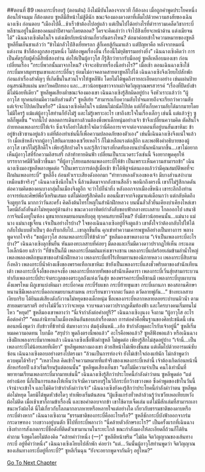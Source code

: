 ##ตอนที่ 89 เพลงกระบี่รอบรู้ (ตอนต้น)
ถึงไม่มีบันไดลงจากเวที ก็ต้องลง เมื่อถูกคำพูดประโยคหนึ่งต้อนให้จนมุม ก็ต้องตอบ
ซูหลีมีสีหน้าไม่สู้ดีนัก ขณะจ้องมองดวงตาที่เต็มไปด้วยความสงสัยของเฉินฉางเซิง ก่อนตอบ “เมืองไป๋ตี้...ช้าเร็วข้าต้องไปอยู่แล้ว แต่เป็นไปได้อย่างไรที่ตำรารวมเคล็ดวิชากระบี่หลีซานอยู่ในมือของคนเผ่าปีศาจมาโดยตลอด? ใครจะคิดเล่าว่า เจ้าไป๋สิงเยี่ยจะหน้าด้าน แต่งเมียจนได้”
เฉินฉางเซิงคิดในใจ แต่งเมียกับหน้าด้านเกี่ยวกันตรงไหน? ต่อมาค่อยเข้าใจความหมายของซูหลี
ซูหลียิ้มเย็นชาแล้วว่า “ข้าไม่กลัวไป๋สิงเยี่ยหรอก สู้ก็เคยสู้กันมาแล้ว แต่ปัญหาคือ หลังจากหมอนี่แต่งงาน ข้าก็ต้องถูกสองรุมหนึ่ง ไม่ต้องพูดเรื่องอื่น เรื่องนี้ไม่ยุติธรรมอย่างยิ่ง”
เฉินฉางเซิงคิดว่า การเป็นศัตรูกับผู้ศักดิ์สิทธิ์สองท่าน ต่อให้เป็นผู้อาวุโส ก็รู้สึกว่ายากรับมืออยู่
ซูหลีเหลือบมองเขา ก่อนเปลี่ยนเรื่อง “กระบี่พวกนั้นมาจากไหน? เจ้าจะอธิบายเรื่องนี้อย่างไร?”
เมื่อเช้า ตอนเฉินฉางเซิงใช้กระบี่มหาสมุทรขุนเขาและกระบี่อื่นๆ ย่อมไม่อาจคลาดสายตาซูหลีไปได้ เฉินฉางเซิงจึงเงียบไปสักพัก ก่อนเล่าเรื่องสำคัญๆ ที่เกิดขึ้นในสวนโจวให้ซูหลีฟัง โดยไม่ได้พูดถึงรายละเอียดบางอย่าง เช่นแผ่นป้ายอนุสรณ์สิบแผ่น มหาวิหคปีกทอง และ...สาวน้อยชุดขาวจากเผ่าจิตวิญญาณพรสวรรค์
“เรื่องที่ปิดบังข้า มีไม่น้อยทีเดียว” ซูหลีพูดเสียงต่ำขณะจ้องมองเขา
เฉินฉางเซิงรู้สึกผิดอยู่บ้าง จึงหัวเราะแล้วว่า “ผู้อาวุโส ทุกคนย่อมมีความลับส่วนตัว”
ซูหลีเย้ย “สามารถเก็บความลับไปจนตายถึงจะเรียกว่าความลับ แต่เจ้าจะโป้ปดเป็นหรือ?”
เฉินฉางเซิงคิดในใจ แม้ตนไม่ถนัดโป้ปด แต่ก็ยังเก็บความลับได้มากมายโดยไม่มีใครรู้ แม้แต่ผู้อาวุโสท่านก็ยังไม่รู้ และไม่รู้เพราะอะไร เขาถึงสะใจในเรื่องเล็กๆ เช่นนี้
แต่แล้วจู่ๆ ซูหลีก็พูดขึ้น “จากนี้ไป ตลอดการเดินทางล้วนต้องพึ่งพาเด็กหนุ่มอย่างเจ้า ข้าจึงเปลี่ยนความคิด ตัดสินใจถ่ายทอดเพลงกระบี่ให้เจ้า ซึ่งเจ้าก็อย่าได้เข้าใจผิดว่านี่คือการเจรจาต่อจากตอนที่อยู่บนสันเขาหิมะ ข้าอยู่ข้างชิวซานอยู่แล้ว แต่ที่ต้องทำเช่นนี้ก็เพื่อความปลอดภัยของตัวเอง”
เช่นนี้เฉินฉางเซิงจึงแน่ใจแล้วว่า เมื่อเช้าหลังจากผู้อาวุโสยันดาบของเซวียเหอไว้ ก็ไม่เหลือแรงต่อสู้อีก และพอฟังคำอธิบายของผู้อาวุโส เขาก็ไม่รู้สึกดีใจ เพียงรู้สึกปวดใจ และรู้สึกว่าแรงที่กดทับลงบนบ่านั้นหนักมากขึ้น...เขาไม่อยากเห็นผู้อาวุโสที่รักความอิสรเสรี กล้าท้าทายดินฟ้า เปลี่ยนเป็นระแวดระวังเช่นนี้ จึงอยากพูดคุยให้บรรยากาศมีชีวิตชีวาขึ้นมา
“ที่ผู้อาวุโสยอมสอนเพลงกระบี่ให้ข้า เป็นเพราะเห็นความสามารถข้า”
เฉินฉางเซิงมองซูหลีพลางพูดต่อ “เป็นเพราะการต่อสู้เมื่อเช้า ข้าได้พิสูจน์ตนเองแล้วว่ามีคุณสมบัติพอที่จะฝึกฝนเพลงกระบี่”
ซูหลีอึ้ง ก่อนหัวเราะเสียงดังออกมา “ท่าทางหลงตัวเองของเจ้า มีบางส่วนสง่างามเหมือนข้าจริงๆ”
เฉินฉางเซิงนึกในใจ นี่ล้วนติดมาจากถังซานสือลิ่ว พอนึกถึงตรงนี้ เขาก็ไม่รู้สึกกดดันต่อความคิดของคนบางกลุ่มในเมืองจิงตูอีก จะว่าไปก็น่าทึ่ง หลังออกจากเมืองซีหนิง เขาระลึกถึงท่านอาจารย์และศิษย์พี่อวี๋เหรินเสมอ แต่ไม่ค่อยรู้สึกคิดถึง ตอนนี้เขาจากจิงตูมาแค่เดือนกว่า แต่กลับคิดถึงจิงตูทุกวัน มากกว่าวันละครั้ง
คิดถึงต้นไทรใหญ่ในสำนักฝึกหลวง บนนั้นลั่วลั่วยืนเคียงบ่าเคียงไหล่เขา โดยมีถังถังยืนด่าไม่หยุดอยู่ด้านล่าง ขณะดวงอาทิตย์กำลังลับขอบฟ้ากลางทะเลสาบ ไกลออกไป เสนาธิการจินนั่งอยู่ในห้อง มุขนายกเหมยนอนหลับอุตุ ทุกคนสบายดีไหม? ยังมีสาวน้อยคนนั้น...แม่นาง แม่นาง แม่นางชูเจี้ยน เจ้าเป็นอย่างไรบ้าง?
ใจของเฉินฉางเซิงอยู่ที่จิงตูแล้ว เขาตั้งใจว่าต้องกลับไปให้ได้ กลับไปแบบตัวเป็นๆ ต้องรีบกลับไป...เขาลุกขึ้นยืน คุกเข่าทำความเคารพซูหลีอย่างเป็นทางการ พลางพูดจากใจจริง “ขอผู้อาวุโส สอนเพลงกระบี่ให้ข้าด้วย”
ซูหลีมองเขาพลางถาม “เจ้าเป็นเพลงกระบี่อะไรบ้าง?”
เฉินฉางเซิงลุกขึ้นยืน หันมองทะเลสาบที่ค่อยๆ มืดลงและเริ่มมีดวงดาวปรากฏให้เห็น กระแอมไอเล็กน้อย แล้วว่า “ที่ข้าเป็นก็มี เพลงกระบี่ลมฝนแห่งเขาจงซาน เพลงกระบี่แปดร้อยเล่มข้ามลำน้ำใหญ่ เพลงพลองพลิกขุนเขาของสำนักฝึกหลวง เพลงกระบี่แท้ไร้เทียมทานของนิกายหลวง เพลงกระบี่สิบสามกิ่งหลิว เพลงกระบี่น้ำค้างแข็งของพรรคเทือกเขาหิมะ ข้ายังเป็นเพลงกระบี่แสงชั่วพริบตาของสำนักเทียนเต้า เพลงกระบี่เจิ้งอี้ของหอจงซื่อ เพลงกระบี่ทลายทัพของสำนักเด็ดดารา เพลงกระบี่เวิ่นสุ่ยสามกระบวนท่ากับเพลงกระบี่ประจำตระกูลของตระกูลถังแห่งเวิ่นสุ่ย ของพรรคกระบี่หลีซานมี เพลงกระบี่บุบผาบานดั่งแพรไหม ผีภูเขาแบ่งหินผา กระบี่อาคม กระบี่รับแขก กระบี่ย้ายขุนเขา กระบี่เผานภา ของสถานศึกษาหนานซีมีเพลงกระบี่ดอกเหมยบานสามหน กระเรียนขาวจากตะวันตก ตวัดลายพู่กัน...”
ข้างทะเลสาบเงียบกริบ ได้ยินแต่เสียงดังกังวานไม่หยุดของเด็กหนุ่ม ชื่อเพลงกระบี่หลากหลายลอยระบำบนผิวน้ำ ตามสายลมยามราตรี อย่างไม่มีวี่แววว่าจะหยุด
จวบจนดวงดาวปรากฏเต็มท้องฟ้า และใครบางคนเริ่มทนไม่ไหว
“หยุด!” ซูหลีมองเขาพลางว่า “นี่เจ้ากำลังต่อคำอยู่รึ?”
เฉินฉางเซิงงุนงง จึงถาม “ผู้อาวุโส อะไรคือต่อคำ?”
“คนเล่านิทานในเมืองหลินอันชอบเล่าเรื่องตลก การต่อคำคือพื้นฐานของศิลปะชนิดนี้ เช่นตอนหนึ่งพูดว่า กับข้าวที่ข้าทำมี ต้มหางกวาง ต้มอุ้งตีนหมี...เฮ้อ ข้ากำลังพูดอะไรกับเจ้าอยู่นี่”
ซูหลีเริ่มหมดความอดทน โบกมือ “สรุปว่า พูดถึงตรงนี้พอแล้ว”
อะไรคือพอแล้ว? ซูหลีฟังพอแล้ว หรือเฉินฉางเซิงฝึกเพลงกระบี่มากพอแล้ว
เฉินฉางเซิงเชื่อฟังคำซูหลี ไม่พูดต่อ เพียงรู้สึกไม่สุดอยู่บ้าง
“เจ้านี่...เป็นเพลงกระบี่ไม่น้อยเลยทีเดียว” ซูหลีพูดพลางมองเขา ด้วยสีหน้าไม่เพียงชื่นชม แต่เต็มไปด้วยอารมณ์ซับซ้อน
เฉินฉางเซิงตอบอย่างตรงไปตรงมา “ล้วนเป็นการท่องจำ ยังไม่เข้าใจถ่องแท้นัก ไม่กล้าพูดว่าควบคุมได้จริงๆ”
“เหลวไหล คิดเข้าใจความหมายที่แท้จริงของเพลงกระบี่เหล่านี้ เจ้าต้องเกิดก่อนหน้านี้สักหกร้อยปี แล้วเริ่มเรียนรู้แต่ตอนนั้น” ซูหลีพูดเสียงเย็นชา “แต่ไม่มีความจำเป็น คนโง่เท่านั้นที่พยายามเรียนเพลงกระบี่มากมายเช่นนี้”
เฉินฉางเซิงรู้สึกว่าประโยคนี้กำลังด่าว่าตน
ซูหลีพูดต่อ “แต่อย่างน้อย นี่ก็เป็นการแสดงให้เห็นว่าเจ้ามีความรอบรู้ในวิถีกระบี่กว้างขวางพอ ซึ่งคำพูดของข้าในวันนี้ เจ้าน่าจะเข้าใจ และไม่คิดว่าข้ากำลังด่าว่าเจ้า”
เฉินฉางเซิงยังคงรู้สึกว่าประโยคนี้กำลังด่าว่าตน
ซูหลีพูดต่อไม่หยุด โดยมิได้พูดหัวข้อใดๆ ทำเพียงเริ่มต้นสอน “ผู้แข็งแกร่งทั่วหล้าล้วนรู้ว่าเซวียเหอเทียบหวังผ้อไม่ติด เมื่อเช้าเขาก็ถามข้าเรื่องนี้ และขอคำตอบจากข้า เขาใช้ดาบเจ็ดเล่ม แต่ไม่มีสักเล่มที่สามารถเอาชนะหวังผ้อได้ นี่ไม่เกี่ยวกับโลภมากลาภหายหรือหลายใจแต่อย่างใด เกี่ยวกับธรรมชาติของดาบหรือกระบี่ต่างหาก”
เฉินฉางเซิงถาม “ธรรมชาติของกระบี่คืออะไรหรือ?”
ซูหลีชักกระบี่บังฟ้าออกจากร่มกระดาษทอง วางขวางอยู่บนตัก ชี้ไปที่กระบี่พลางว่า “นี่คล้ายตัวอักษรอะไร?”
เป็นครั้งแรกที่เฉินฉางเซิงทำการสังเกตกระบี่ชื่อดังที่ติดตัวเขามานานในระยะใกล้ ขณะกำลังมองให้ละเอียดถี่ถ้วนก็ได้ยินคำถาม จึงพูดโดยไม่ต้องคิด “คล้ายคำว่าหนึ่ง (一)”
ซูหลีตีหน้าขรึม “ไม่ผิด จิตวิญญาณของเส้นทางกระบี่ อยู่ที่คำว่าหนึ่ง”
เฉินฉางเซิงเงียบไปสักพัก ค่อยว่า “แต่...วันนั้นผู้อาวุโสท่านพูดว่า จิตวิญญาณของเส้นทางกระบี่อยู่ที่กระบี่?”
ซูหลีเริ่มฉุน “ยังจะอยากพูดจากันดีๆ อยู่ไหม?”


[Go To Next Chapter]( ./376.md)